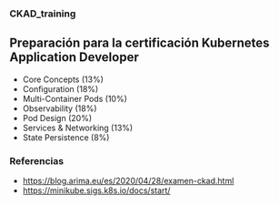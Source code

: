 ### CKAD_training
## Preparación para la certificación Kubernetes Application Developer

- Core Concepts (13%)
- Configuration (18%)
- Multi-Container Pods (10%)
- Observability (18%)
- Pod Design (20%)
- Services & Networking (13%)
- State Persistence (8%)

### Referencias
- https://blog.arima.eu/es/2020/04/28/examen-ckad.html
- https://minikube.sigs.k8s.io/docs/start/
